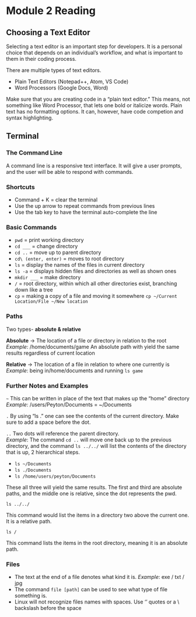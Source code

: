 # Module 2 Reading

## Choosing a Text Editor

Selecting a text editor is an important step for developers. It is a personal choice that depends on an individual’s workflow, and what is important to them in their coding process. 

There are multiple types of text editors. 

* Plain Text Editors (Notepad++, Atom, VS Code)
* Word Processors (Google Docs, Word)

Make sure that you are creating code in a “plain text editor.” This means, not something like Word Processor, that lets one bold or italicize words. Plain text has no formatting options. It can, however, have code competion and syntax highlighting. 

## Terminal

### The Command Line
A command line is a responsive text interface. It will give a user prompts, and the user will be able to respond with commands.

### Shortcuts
-	Command + K = clear the terminal
-	Use the up arrow to repeat commands from previous lines
-	Use the tab key to have the terminal auto-complete the line

### Basic Commands
* ```pwd``` = print working directory
* ```cd ___``` = change directory
* ```cd ..``` = move up to parent directory
* ```cd\ (enter, enter)``` = moves to root directory
* ```ls``` = display the names of the files in current directory
* ```ls -a``` = displays hidden files and directories as well as shown ones
* ```mkdir ___``` = make directory
* ```/``` = root directory, within which all other directories exist, branching down like a tree
* `cp` = making a copy of a file and moving it somewhere `cp ~/Current Location/File ~/New location`

### Paths

Two types- **absolute & relative**

**Absolute** -> The location of a file or directory in relation to the root 
	*Example*: /home/documents/game
An absolute path with yield the same results regardless of current location

**Relative** -> The location of a file in relation to where one currently is
	*Example*: being in/home/documents and running `ls game`

### Further Notes and Examples

```~``` This can be written in place of the text that makes up the “home” directory    
*Example*: /users/Peyton/Documents = ~/Documents

```.``` By using “ls .” one can see the contents of the current directory. Make sure to add a space before the dot. 

```..``` Two dots will reference the parent directory.  
*Example*: The command `cd ..` will move one back up to the previous directory, and the command `ls ../../` will list the contents of the directory that is up, 2 hierarchical steps. 

* ```ls ~/Documents```
* ```ls ./Documents```
* ```ls /home/users/peyton/Documents```

These all three will yield the same results. The first and third are absolute paths, and the middle one is relative, since the dot represents the pwd.

```ls ../../```

This command would list the items in a directory two above the current one. It is a relative path. 

```ls /``` 

This command lists the items in the root directory, meaning it is an absolute path. 

### Files

* The text at the end of a file denotes what kind it is.
*Example*: exe / txt / jpg 
* The command `file [path]` can be used to see what type of file something is.  
* Linux will not recognize files names with spaces. Use ‘’ quotes or a \ backslash before the space



